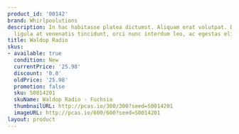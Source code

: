 ```yaml
---
product_id: '00142'
brand: Whirlpoolutions
description: In hac habitasse platea dictumst. Aliquam erat volutpat. Duis vulputate,
  ligula at venenatis tincidunt, orci nunc interdum leo, ac egestas elit sem ut lacus.
title: Waldop Radio
skus:
- available: true
  condition: New
  currentPrice: '25.98'
  discount: '0.0'
  oldPrice: '25.98'
  promotion: false
  sku: S0014201
  skuName: Waldop Radio - Fuchsia
  thumbnailURL: http://pcas.io/300/300?seed=S0014201
  imageURL: http://pcas.io/600/600?seed=S0014201
layout: product
---
```

